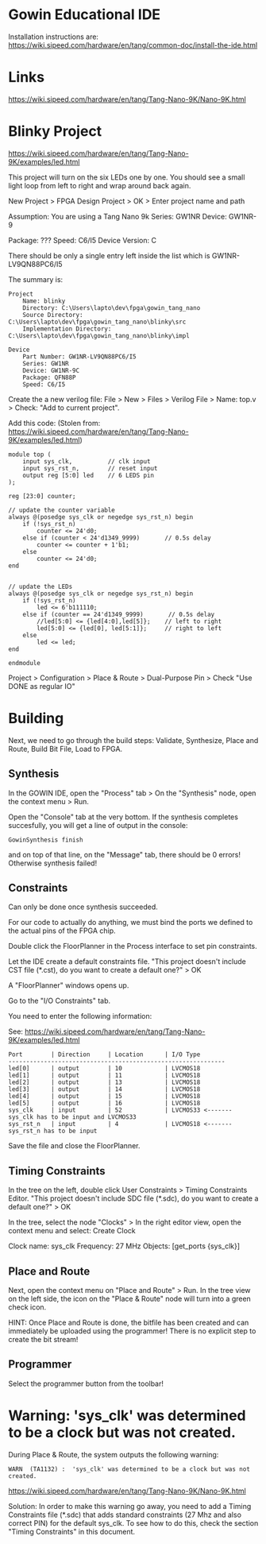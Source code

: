 # Gowin Educational IDE
Installation instructions are: https://wiki.sipeed.com/hardware/en/tang/common-doc/install-the-ide.html




# Links

https://wiki.sipeed.com/hardware/en/tang/Tang-Nano-9K/Nano-9K.html



# Blinky Project

https://wiki.sipeed.com/hardware/en/tang/Tang-Nano-9K/examples/led.html

This project will turn on the six LEDs one by one. You should see a
small light loop from left to right and wrap around back again.

New Project > FPGA Design Project > OK > Enter project name and path

Assumption: You are using a Tang Nano 9k
Series: GW1NR
Device: GW1NR-9

Package: ???
Speed: C6/I5
Device Version: C

There should be only a single entry left inside the list which is GW1NR-LV9QN88PC6/I5

The summary is:

```
Project
    Name: blinky
    Directory: C:\Users\lapto\dev\fpga\gowin_tang_nano
    Source Directory: C:\Users\lapto\dev\fpga\gowin_tang_nano\blinky\src
    Implementation Directory: C:\Users\lapto\dev\fpga\gowin_tang_nano\blinky\impl

Device
    Part Number: GW1NR-LV9QN88PC6/I5
    Series: GW1NR
    Device: GW1NR-9C
    Package: QFN88P
    Speed: C6/I5
```

Create the a new verilog file:
File > New > Files > Verilog File > Name: top.v > Check: "Add to current project".

Add this code: (Stolen from: https://wiki.sipeed.com/hardware/en/tang/Tang-Nano-9K/examples/led.html)

```
module top (
    input sys_clk,          // clk input
    input sys_rst_n,        // reset input
    output reg [5:0] led    // 6 LEDS pin
);

reg [23:0] counter;

// update the counter variable
always @(posedge sys_clk or negedge sys_rst_n) begin
    if (!sys_rst_n)
        counter <= 24'd0;
    else if (counter < 24'd1349_9999)       // 0.5s delay
        counter <= counter + 1'b1;
    else
        counter <= 24'd0;
end


// update the LEDs
always @(posedge sys_clk or negedge sys_rst_n) begin
    if (!sys_rst_n)
        led <= 6'b111110;
    else if (counter == 24'd1349_9999)       // 0.5s delay
        //led[5:0] <= {led[4:0],led[5]};    // left to right
        led[5:0] <= {led[0], led[5:1]};     // right to left
    else
        led <= led;
end

endmodule
```

Project > Configuration > Place & Route > Dual-Purpose Pin > Check "Use DONE as regular IO"

# Building

Next, we need to go through the build steps: 
Validate, Synthesize, Place and Route, Build Bit File, Load to FPGA.

## Synthesis

In the GOWIN IDE, open the "Process" tab > On the "Synthesis" node, open the context menu > Run.

Open the "Console" tab at the very bottom.
If the synthesis completes succesfully, you will get a line of output in the console:

```
GowinSynthesis finish
```
and on top of that line, on the "Message" tab, there should be 0 errors! 
Otherwise synthesis failed!

## Constraints

Can only be done once synthesis succeeded.

For our code to actually do anything, we must bind the ports we defined to the actual pins of the FPGA chip.

Double click the FloorPlanner in the Process interface to set pin constraints.

Let the IDE create a default constraints file.
"This project doesn't include CST file (*.cst), do you want to create a default one?" > OK

A "FloorPlanner" windows opens up.

Go to the "I/O Constraints" tab.

You need to enter the following information:

See: https://wiki.sipeed.com/hardware/en/tang/Tang-Nano-9K/examples/led.html

```
Port		| Direction		| Location 		| I/O Type
-------------------------------------------------------------
led[0]		| output		| 10			| LVCMOS18
led[1]		| output		| 11			| LVCMOS18
led[2]		| output		| 13			| LVCMOS18
led[3]		| output		| 14			| LVCMOS18
led[4]		| output		| 15			| LVCMOS18
led[5]		| output		| 16			| LVCMOS18
sys_clk     | input			| 52			| LVCMOS33 <------- sys_clk has to be input and LVCMOS33
sys_rst_n   | input			| 4             | LVCMOS18 <------- sys_rst_n has to be input
```

Save the file and close the FloorPlanner.


## Timing Constraints

In the tree on the left, double click User Constraints > Timing Constraints Editor.
"This project doesn't include SDC file (*.sdc), do you want to create a default one?" > OK

In the tree, select the node "Clocks" > In the right editor view, open the context menu and select: Create Clock

Clock name: sys_clk
Frequency: 27 MHz
Objects: [get_ports {sys_clk}]


## Place and Route

Next, open the context menu on "Place and Route" > Run.
In the tree view on the left side, the icon on the "Place & Route" node will turn into a green check icon.

HINT: Once Place and Route is done, the bitfile has been created and can immediately be uploaded using the programmer!
There is no explicit step to create the bit stream!

## Programmer

Select the programmer button from the toolbar!









# Warning: 'sys_clk' was determined to be a clock but was not created.

During Place & Route, the system outputs the following warning:

```
WARN  (TA1132) :  'sys_clk' was determined to be a clock but was not created.
```

https://wiki.sipeed.com/hardware/en/tang/Tang-Nano-9K/Nano-9K.html

Solution:
In order to make this warning go away, you need to add a Timing Constraints file (*.sdc)
that adds standard constraints (27 Mhz and also correct PIN) for the default sys_clk.
To see how to do this, check the section "Timing Constraints" in this document.


